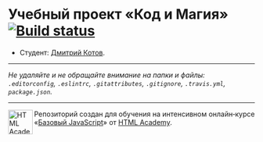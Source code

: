 # Учебный проект «Код и Магия» [![Build status][travis-image]][travis-url]

* Студент: [Дмитрий Котов](https://up.htmlacademy.ru/javascript/11/user/425695).

---

_Не удаляйте и не обращайте внимание на папки и файлы:_<br>
_`.editorconfig`, `.eslintrc`, `.gitattributes`, `.gitignore`, `.travis.yml`, `package.json`._

---

<a href="https://htmlacademy.ru/intensive/javascript"><img align="left" width="50" height="50" title="HTML Academy" src="https://up.htmlacademy.ru/static/img/intensive/javascript/logo-for-github.svg"></a>

Репозиторий создан для обучения на интенсивном онлайн‑курсе «[Базовый JavaScript](https://htmlacademy.ru/intensive/javascript)» от [HTML Academy](https://htmlacademy.ru).

[travis-image]: https://travis-ci.org/htmlacademy-javascript/425695-code-and-magick.svg?branch=master
[travis-url]: https://travis-ci.org/htmlacademy-javascript/425695-code-and-magick

